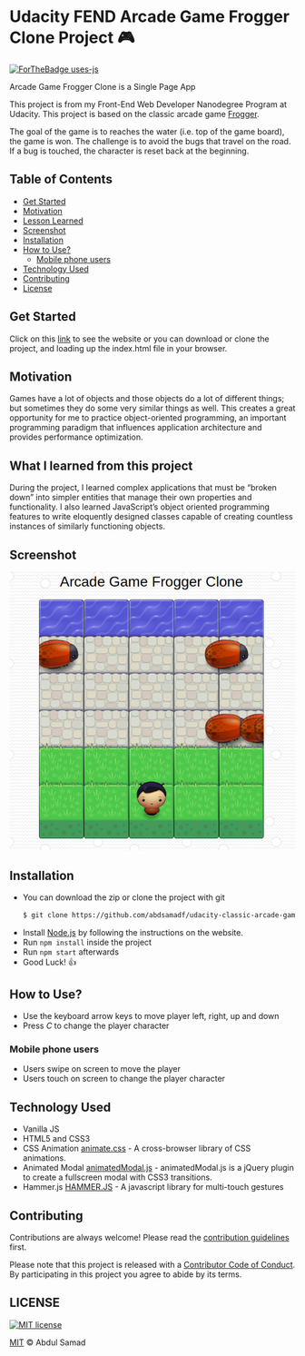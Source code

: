 # Udacity FEND Arcade Game Frogger Clone Project :video_game:
[![ForTheBadge uses-js](https://forthebadge.com/images/badges/uses-JS.svg)](https://forthebadge.com)

Arcade Game Frogger Clone is a Single Page App

This project is from my Front-End Web Developer Nanodegree Program at Udacity. This project is based on the classic arcade game [Frogger](https://en.wikipedia.org/wiki/Frogger).

The goal of the game is to reaches the water (i.e. top of the game board), the game is won. The challenge is to avoid the bugs that travel on the road. If a bug is touched, the character is reset back at the beginning.

## Table of Contents

  - [Get Started](#get-started)
  - [Motivation](#motivation)
  - [Lesson Learned](#what-i-learned-from-this-project)
  - [Screenshot](#screenshot)
  - [Installation](#installation)
  - [How to Use?](#how-to-use?)
    - [Mobile phone users](#mobile-phone-users)
  - [Technology Used](#technology-used)
  - [Contributing](#contributing)
  - [License](#license)

## Get Started
Click on this [link]() to see the website or you can download or clone the project, and loading up the index.html file in your browser.

##  Motivation
Games have a lot of objects and those objects do a lot of different things; but sometimes they do some very similar things as well. This creates a great opportunity for me to practice object-oriented programming, an important programming paradigm that influences application architecture and provides performance optimization.

## What I learned from this project
During the project, I learned complex applications that must be “broken down” into simpler entities that manage their own properties and functionality. I also learned JavaScript’s object oriented programming features to write eloquently designed classes capable of creating countless instances of similarly functioning objects.

## Screenshot
![Arcade Game Frogger Clone looks like](images/Screenshot.png)

## Installation
- You can download the zip or clone the project with git
  ```sh
  $ git clone https://github.com/abdsamadf/udacity-classic-arcade-game-clone.git
  ```
- Install [Node.js](https://nodejs.org/) by following the instructions on the website.
- Run `npm install` inside the project
- Run `npm start` afterwards
- Good Luck! :thumbsup:

## How to Use?
- Use the keyboard arrow keys to move player left, right, up and down
- Press *C* to change the player character
### Mobile phone users
- Users swipe on screen to move the player
- Users touch on screen to change the player character

## Technology Used
* Vanilla JS
* HTML5 and CSS3
* CSS Animation [animate.css](https://daneden.github.io/animate.css) - A cross-browser library of CSS animations.
* Animated Modal [animatedModal.js](https://joaopereirawd.github.io/animatedModal.js) - animatedModal.js is a jQuery plugin to create a fullscreen modal with CSS3 transitions.
* Hammer.js [HAMMER.JS](http://hammerjs.github.io) - A javascript library for multi-touch gestures

## Contributing
Contributions are always welcome! Please read the [contribution guidelines](CONTRIBUTING.md) first.

Please note that this project is released with a [Contributor Code of Conduct](code-of-conduct.md). By participating in this project you agree to abide by its terms.

## LICENSE
[![MIT license](https://img.shields.io/github/license/abdsamadf/udacity-classic-arcade-game-clone)](http://opensource.org/licenses/MIT)

[MIT](https://github.com/abdsamadf/udacity-classic-arcade-game-clone/blob/master/LICENSE) © Abdul Samad
